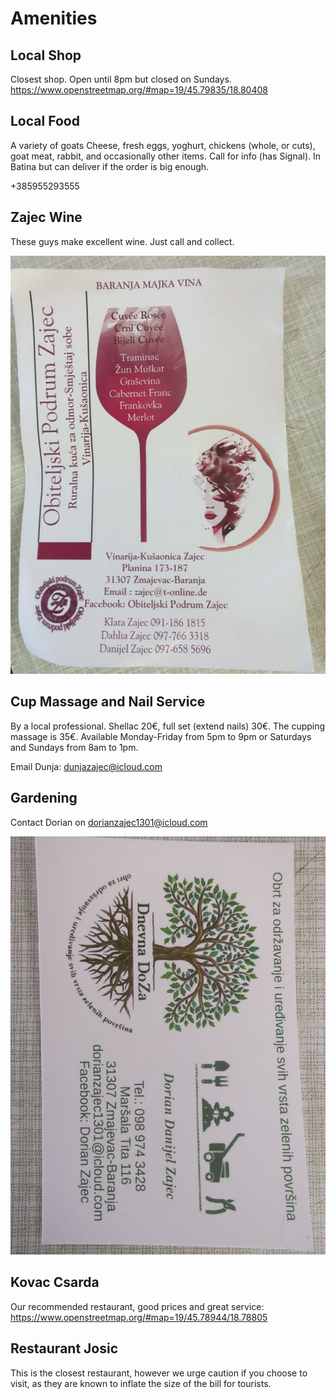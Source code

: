 # Amenities

## Local Shop

Closest shop.  Open until 8pm but closed on Sundays.  https://www.openstreetmap.org/#map=19/45.79835/18.80408

## Local Food

A variety of goats Cheese, fresh eggs, yoghurt, chickens (whole, or cuts), goat meat, rabbit, and occasionally other items.  Call for info (has Signal).  In Batina but can deliver if the order is big enough.

+385955293555

## Zajec Wine

These guys make excellent wine.  Just call and collect.

![](static/assets/img/zajecwine.png)

## Cup Massage and Nail Service

By a local professional. Shellac 20€, full set (extend nails) 30€.  The cupping massage is 35€.
Available Monday-Friday from 5pm to 9pm or Saturdays and Sundays from 8am to 1pm.  

Email Dunja:  dunjazajec@icloud.com

## Gardening

Contact Dorian on dorianzajec1301@icloud.com

![](static/assets/img/gardening.png)

## Kovac Csarda

Our recommended restaurant, good prices and great service:  https://www.openstreetmap.org/#map=19/45.78944/18.78805

## Restaurant Josic

This is the closest restaurant, however we urge caution if you choose to visit, as they are known to inflate the size of the bill for tourists.

